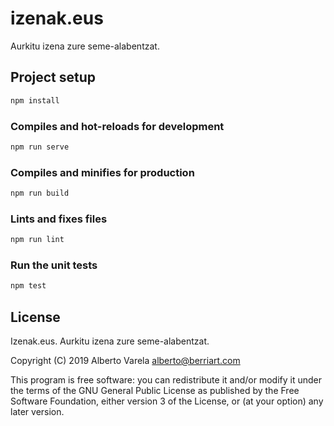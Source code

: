 # izenak.eus

Aurkitu izena zure seme-alabentzat.

## Project setup

```bash
npm install
```

### Compiles and hot-reloads for development

```bash
npm run serve
```

### Compiles and minifies for production

```bash
npm run build
```

### Lints and fixes files

```bash
npm run lint
```

### Run the unit tests

```bash
npm test
```

## License

Izenak.eus. Aurkitu izena zure seme-alabentzat.

Copyright (C) 2019 Alberto Varela <alberto@berriart.com>

This program is free software: you can redistribute it and/or modify
it under the terms of the GNU General Public License as published by
the Free Software Foundation, either version 3 of the License, or
(at your option) any later version.
